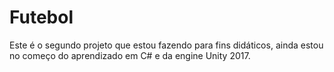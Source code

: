 # Futebol
Este é o segundo projeto que estou fazendo para fins didáticos, ainda estou no começo do aprendizado em C# e da engine Unity 2017.